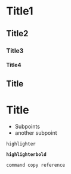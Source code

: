 # Title1
## Title2
### Title3
#### Title4

Title
-----

Title
=====

- Subpoints
- another subpoint

``highlighter``

**`highlighterbold`**

```
command copy reference
```

